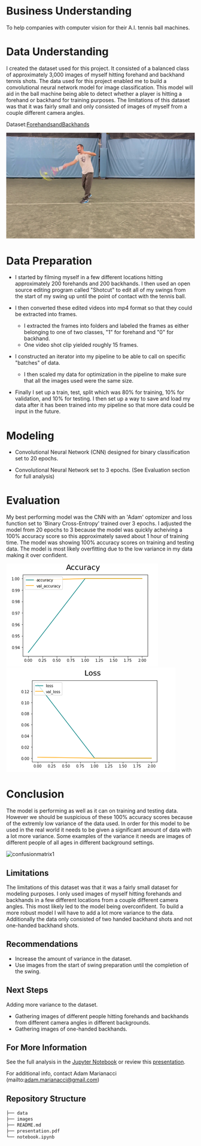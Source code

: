 # Business Understanding

To help companies with computer vision for their A.I. tennis ball machines.

# Data Understanding

I created the dataset used for this project. It consisted of a balanced class of approximately 3,000 images of myself hitting forehand and backhand tennis shots. The data used for this project enabled me to build a convolutional neural network model for image classification. This model will aid in the ball machine being able to detect whether a player is hitting a forehand or backhand for training purposes. The limitations of this dataset was that it was fairly small and only consisted of images of myself from a couple different camera angles.

Dataset:[ForehandsandBackhands](https://www.kaggle.com/datasets/adammarianacci/forehands-and-backhands)

![forehandshot](images/forehandvids_493.jpg)



# Data Preparation

- I started by filming myself in a few different locations hitting approximately 200 forehands and 200 backhands. I then used an open source editing program called "Shotcut" to edit all of my swings from the start of my swing up until the point of contact with the tennis ball.

- I then converted these edited videos into mp4 format so that they could be extracted into frames.
    - I extracted the frames into folders and labeled the frames as either belonging to one of two classes, "1" for forehand and "0" for backhand. 
    - One video shot clip yielded roughly 15 frames.

- I constructed an iterator into my pipeline to be able to call on specific "batches" of data. 
    - I then scaled my data for optimization in the pipeline to make sure that all the images used were the same size.

- Finally I set up a train, test, split which was 80% for training, 10% for validation, and 10% for testing. I then set up a way to save and load my data after it has been trained into my pipeline so that more data could be input in the future.

# Modeling

- Convolutional Neural Network (CNN) designed for binary classification set to 20 epochs.

- Convolutional Neural Network set to 3 epochs. (See Evaluation section for full analysis)

# Evaluation

My best performing model was the CNN with an 'Adam' optomizer and loss function set to 'Binary Cross-Entropy' trained over 3 epochs. I adjusted the model from 20 epochs to 3 because the model was quickly acheiving a 100% accuracy score so this approximately saved about 1 hour of training time. The model was showing 100% accuracy scores on training and testing data. The model is most likely overfitting due to the low variance in my data making it over confident.

![accuracy](images/accuracy.png)
![loss](images/loss.png)


# Conclusion

The model is performing as well as it can on training and testing data. However we should be suspicious of these 100% accuracy scores because of the extremly low variance of the data used. In order for this model to be used in the real world it needs to be given a significant amount of data with a lot more variance. Some examples of the variance it needs are images of different people of all ages in different background settings.

![confusionmatrix1](confusionmatrix_1.png)


## Limitations

The limitations of this dataset was that it was a fairly small dataset for modeling purposes. I only used images of myself hitting forehands and backhands in a few different locations from a couple different camera angles. This most likely led to the model being overconfident. To build a more robust model I will have to add a lot more variance to the data. Additionally the data only consisted of two handed backhand shots and not one-handed backhand shots.

## Recommendations

- Increase the amount of variance in the dataset.
- Use images from the start of swing preparation until the completion of the swing.

## Next Steps

Adding more variance to the dataset. 
- Gathering images of different people hitting forehands and backhands from different camera angles in different backgrounds.
- Gathering images of one-handed backhands.


## For More Information


See the full analysis in the [Jupyter Notebook](https://github.com/adammarianacci/Tennis_Shot_Analysis/blob/master/notebook.ipynb) or review this [presentation](https://github.com/adammarianacci/Tennis_Shot_Analysis/blob/master/presentation.pdf).

For additional info, contact Adam Marianacci (mailto:adam.marianacci@gmail.com)


## Repository Structure

```
├── data
├── images
├── README.md
├── presentation.pdf
└── notebook.ipynb
```